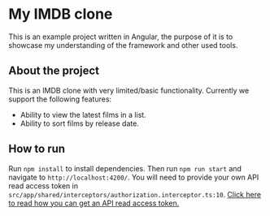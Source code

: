 # My IMDB clone

This is an example project written in Angular, the purpose of it is to showcase my understanding of the framework and other used tools.

## About the project

This is an IMDB clone with very limited/basic functionality. Currently we support the following features:

- Ability to view the latest films in a list.
- Ability to sort films by release date.

## How to run

Run `npm install` to install dependencies. Then run `npm run start` and navigate to `http://localhost:4200/`. You will need to provide your own API read access token in `src/app/shared/interceptors/authorization.interceptor.ts:10`. [Click here to read how you can get an API read access token.](https://developers.themoviedb.org/3/getting-started/authentication)
